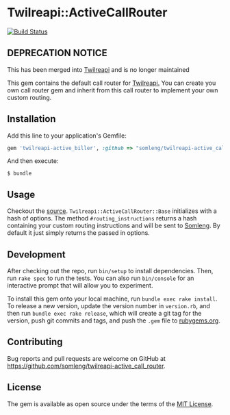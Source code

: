 # Twilreapi::ActiveCallRouter

[![Build Status](https://travis-ci.org/somleng/twilreapi-active_call_router.svg?branch=master)](https://travis-ci.org/somleng/twilreapi-active_call_router)

## DEPRECATION NOTICE

This has been merged into [Twilreapi](https://github.com/somleng/twilreapi) and is no longer maintained

This gem contains the default call router for [Twilreapi.](https://github.com/somleng/twilreapi) You can create you own call router gem and inherit from this call router to implement your own custom routing.

## Installation

Add this line to your application's Gemfile:

```ruby
gem 'twilreapi-active_biller', :github => "somleng/twilreapi-active_call_router"
```

And then execute:

    $ bundle

## Usage

Checkout the [source](https://github.com/somleng/twilreapi-active_call_router/blob/master/lib/twilreapi/active_call_router/base.rb). `Twilreapi::ActiveCallRouter::Base` initializes with a hash of options. The method `#routing_instructions` returns a hash containing your custom routing instructions and will be sent to [Somleng](https://github.com/somleng/somleng). By default it just simply returns the passed in options.

## Development

After checking out the repo, run `bin/setup` to install dependencies. Then, run `rake spec` to run the tests. You can also run `bin/console` for an interactive prompt that will allow you to experiment.

To install this gem onto your local machine, run `bundle exec rake install`. To release a new version, update the version number in `version.rb`, and then run `bundle exec rake release`, which will create a git tag for the version, push git commits and tags, and push the `.gem` file to [rubygems.org](https://rubygems.org).

## Contributing

Bug reports and pull requests are welcome on GitHub at <https://github.com/somleng/twilreapi-active_call_router>.

## License

The gem is available as open source under the terms of the [MIT License](http://opensource.org/licenses/MIT).
